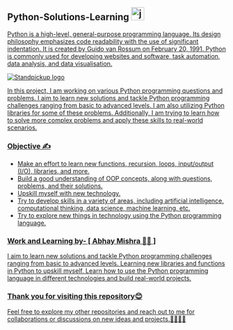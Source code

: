 
## Python-Solutions-Learning <a href="https://www.python.com" target="_blank" rel="noreferrer"> <img src="https://s3.dualstack.us-east-2.amazonaws.com/pythondotorg-assets/media/files/python-logo-only.svg" alt="java" width="30" height="30"/>

Python is a high-level, general-purpose programming language. Its design philosophy emphasizes code readability with the use of significant indentation. It is created by Guido van Rossum on February 20, 1991. Python is commonly used for developing websites and software, task automation, data analysis, and data visualisation.

![Standpickup logo](https://github.com/abhaymishra24/Python-Solutions-Learning-/blob/main/Python%20code%203.png)

In this project, I am working on various Python programming questions and problems. I aim to learn new solutions and tackle Python programming challenges ranging from basic to advanced levels. I am also utilizing Python libraries for some of these problems. Additionally, I am trying to learn how to solve more complex problems and apply these skills to real-world scenarios.

### Objective ✍️

- Make an effort to learn new functions, recursion, loops, input/output (I/O), libraries, and more. 
- Build a good understanding of OOP concepts, along with questions, problems, and their solutions.
- Upskill myself with new technology.
- Try to develop skills in a variety of areas, including artificial intelligence, computational thinking, data science, machine learning, etc.
- Try to explore new things in technology using the Python programming language.

### Work and Learning by- [ Abhay Mishra 🧑‍💻 ]

I aim to learn new solutions and tackle Python programming challenges ranging from basic to advanced levels. Learning new libraries and functions in Python to upskill myself. Learn how to use the Python programming language in different technologies and build real-world projects.

### Thank you for visiting this repository😊
Feel free to explore my other repositories and reach out to me for collaborations or discussions on new ideas and projects.🤝🧑‍💻🚀